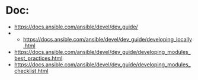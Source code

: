 # Doc:
- https://docs.ansible.com/ansible/devel/dev_guide/
- - https://docs.ansible.com/ansible/devel/dev_guide/developing_locally.html
- https://docs.ansible.com/ansible/devel/dev_guide/developing_modules_best_practices.html
- https://docs.ansible.com/ansible/devel/dev_guide/developing_modules_checklist.html
